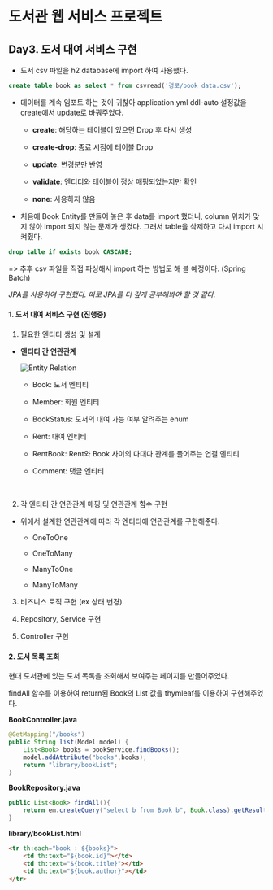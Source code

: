 # 도서관 웹 서비스 프로젝트

## Day3. 도서 대여 서비스 구현

* 도서 csv 파일을 h2 database에 import 하여 사용했다.

```sql
create table book as select * from csvread('경로/book_data.csv');
```

* 데이터를 계속 임포트 하는 것이 귀찮아 application.yml ddl-auto 설정값을 create에서 update로 바꿔주었다.
  
  * **create**: 해당하는 테이블이 있으면 Drop 후 다시 생성
  
  * **create-drop**: 종료 시점에 테이블 Drop 
  
  * **update**: 변경분만 반영
  
  * **validate**: 엔티티와 테이블이 정상 매핑되었는지만 확인
  
  * **none**: 사용하지 않음

* 처음에 Book Entity를 만들어 놓은 후 data를 import 했더니, column 위치가 맞지 않아 import 되지 않는 문제가 생겼다. 그래서 table을 삭제하고 다시 import 시켜줬다.

```sql
drop table if exists book CASCADE;
```

=> 추후 csv 파일을 직접 파싱해서 import 하는 방법도 해 볼 예정이다. (Spring Batch)  



*JPA를 사용하여 구현했다. 따로 JPA를 더 깊게 공부해봐야 할 것 같다.*

#### 1. 도서 대여 서비스 구현 (진행중)

1.  필요한 엔티티 생성 및 설계
* **엔티티 간 연관관계**
  
  ![Entity Relation](https://user-images.githubusercontent.com/60412023/159709905-b081ae23-d9b8-4f27-88e5-1d6c62f56cc0.png)
  
  * Book: 도서 엔티티
  
  * Member: 회원 엔티티
  
  * BookStatus: 도서의 대여 가능 여부 알려주는 enum
  
  * Rent: 대여 엔티티
  
  * RentBook: Rent와 Book 사이의 다대다 관계를 풀어주는 연결 엔티티 
  
  * Comment: 댓글 엔티티

   

2. 각 엔티티 간  연관관계 매핑 및 연관관계 함수 구현
* 위에서 설계한 연관관계에 따라 각 엔티티에 연관관계를 구현해준다.
  
  * OneToOne
  
  * OneToMany
  
  * ManyToOne
  
  * ManyToMany
  
  
3. 비즈니스 로직 구현 (ex 상태 변경)

4. Repository, Service 구현

5. Controller 구현



#### 2. 도서 목록 조회

현대 도서관에 있는 도서 목록을 조회해서 보여주는 페이지를 만들어주었다.

findAll 함수를 이용하여 return된 Book의 List 값을 thymleaf를 이용하여 구현해주었다.

**BookController.java**

```java
@GetMapping("/books")
public String list(Model model) {
    List<Book> books = bookService.findBooks();
    model.addAttribute("books",books);
    return "library/bookList";
}
```

**BookRepository.java**

```java
public List<Book> findAll(){
    return em.createQuery("select b from Book b", Book.class).getResultList();
}
```

**library/bookList.html**

```html
<tr th:each="book : ${books}">
    <td th:text="${book.id}"></td>
    <td th:text="${book.title}"></td>
    <td th:text="${book.author}"></td>
</tr>
```
